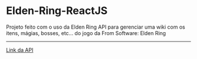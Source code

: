 # Elden-Ring-ReactJS
Projeto feito com o uso da Elden Ring API para gerenciar uma wiki com os itens, mágias, bosses, etc... do jogo da From Software: Elden Ring
<hr>
<a href="https://docs.eldenring.fanapis.com/">Link da API</a>
